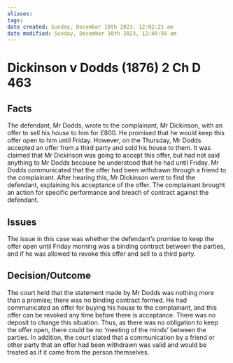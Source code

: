 ```yaml
---
aliases: 
tags: 
date created: Sunday, December 10th 2023, 12:02:21 am
date modified: Sunday, December 10th 2023, 12:40:56 am
---
```


# Dickinson v Dodds (1876) 2 Ch D 463

## Facts

The defendant, Mr Dodds, wrote to the complainant, Mr Dickinson, with an offer to sell his house to him for £800. He promised that he would keep this offer open to him until Friday. However, on the Thursday, Mr Dodds accepted an offer from a third party and sold his house to them. It was claimed that Mr Dickinson was going to accept this offer, but had not said anything to Mr Dodds because he understood that he had until Friday. Mr Dodds communicated that the offer had been withdrawn through a friend to the complainant. After hearing this, Mr Dickinson went to find the defendant, explaining his acceptance of the offer. The complainant brought an action for specific performance and breach of contract against the defendant.

## Issues

The issue in this case was whether the defendant’s promise to keep the offer open until Friday morning was a binding contract between the parties, and if he was allowed to revoke this offer and sell to a third party.

## Decision/Outcome

The court held that the statement made by Mr Dodds was nothing more than a promise; there was no binding contract formed. He had communicated an offer for buying his house to the complainant, and this offer can be revoked any time before there is acceptance. There was no deposit to change this situation. Thus, as there was no obligation to keep the offer open, there could be no ‘meeting of the minds’ between the parties. In addition, the court stated that a communication by a friend or other party that an offer had been withdrawn was valid and would be treated as if it came from the person themselves.
